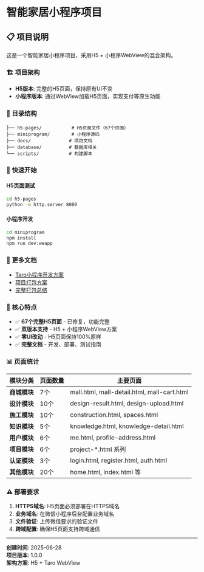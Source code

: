 # 智能家居小程序项目

## 📋 项目说明

这是一个智能家居小程序项目，采用H5 + 小程序WebView的混合架构。

### 🏗️ 项目架构

- **H5版本**: 完整的H5页面，保持原有UI不变
- **小程序版本**: 通过WebView加载H5页面，实现支付等原生功能

### 📁 目录结构

```
├── h5-pages/           # H5页面文件（67个页面）
├── miniprogram/        # 小程序源码
├── docs/              # 项目文档
├── database/          # 数据库相关
└── scripts/           # 构建脚本
```

### 🚀 快速开始

#### H5页面测试
```bash
cd h5-pages
python -m http.server 8080
```

#### 小程序开发
```bash
cd miniprogram
npm install
npm run dev:weapp
```

### 📖 更多文档

- [Taro小程序开发方案](docs/taro-miniprogram)
- [项目打包方案](PROJECT-GIT-PACKAGING-PLAN.md)
- [完整打包总结](FINAL-GIT-PACKAGING-SUMMARY.md)

### 🎯 核心特点

- ✅ **67个完整H5页面** - 已修复，功能完整
- ✅ **双版本支持** - H5 + 小程序WebView方案
- ✅ **零UI改动** - H5页面保持100%原样
- ✅ **完整文档** - 开发、部署、测试指南

### 📊 页面统计

| 模块分类 | 页面数量 | 主要页面 |
|---------|----------|----------|
| **商城模块** | 7个 | mall.html, mall-detail.html, mall-cart.html |
| **设计模块** | 10个 | design-result.html, design-upload.html |
| **施工模块** | 10个 | construction.html, spaces.html |
| **知识模块** | 5个 | knowledge.html, knowledge-detail.html |
| **用户模块** | 6个 | me.html, profile-address.html |
| **项目模块** | 6个 | project-*.html 系列 |
| **认证模块** | 3个 | login.html, register.html, auth.html |
| **其他模块** | 20个 | home.html, index.html 等 |

### ⚠️ 部署要求

1. **HTTPS域名**: H5页面必须部署在HTTPS域名
2. **业务域名**: 在微信小程序后台配置业务域名
3. **文件验证**: 上传微信要求的验证文件
4. **跨域配置**: 确保H5页面支持跨域通信

---

**创建时间**: 2025-06-28  
**项目版本**: 1.0.0  
**架构方案**: H5 + Taro WebView
